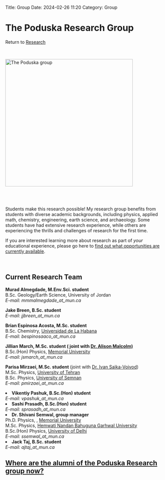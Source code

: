 Title: Group
Date: 2024-02-26 11:20
Category: Group

<h1>The Poduska Research Group </h1>
<div class = "small italics">
Return to <a href="research.html">Research</a>
</div>
<p><br></p>
<p><img src="../images/grp_photo2023small.jpeg" title="The Poduska group"height="400"></p>
<p><br></p>
<p><br>
Students make this research possible! My research group benefits from students with diverse academic backgrounds, including physics, applied math, chemistry, engineering, earth science, and archaeology. Some students have had extensive research experience, while others are experiencing the thrills and challenges of research for the first time. </p>
<p>If you are interested learning more about research as part of <i>your</i> educational experience, please go here to <a href="research.html">find out what opportunities are currently available</a>. </p>
<p><br></p>
<h2>Current Research Team</h2>

<!--<li><b>Tyler Bartlett, M.Sc. student </b>  (joint with <a href="https://www.mun.ca/physics/our_people/faculty/leblanc.php">Dr. James LeBlanc</a>) 
<br> B.Sc. (Honours) Physics, <a href="http://www.mun.ca/">Memorial University</a>
<br><i>E-mail: tsb504_at_mun.ca</i></li>
</li>
-->
<p>
<b>Murad Almegdade, M.Env.Sci. student</b>
<br>B.Sc. Geology/Earth Science, University of Jordan
<br><i>E-mail: mmmalmegdade_at_mun.ca</i>
</p>
            
<p>
<b>Jake Breen, B.Sc. student </b>  
<br><i>E-mail: jjbreen_at_mun.ca</i></li>
</p>

<p>
<b>Brian Espinosa Acosta, M.Sc. student </b> 
<br> B.Sc. Chemistry, <a href="https:/www.uh.cu/">Universidad de La Habana</a>
<br><i>E-mail: bespinosaaco_at_mun.ca</i></li>
</p>

<p>
  <b>Jillian March, M.Sc. student ( joint with <a href="http://www.esd.mun.ca/~amalcolm/">Dr. Alison Malcolm)</a></b> 
<br>B.Sc.(Hon) Physics, <a href="http://www.mun.ca/">Memorial University</a> 
<br><i>E-mail: jsmarch_at_mun.ca</i>
</p>

<p>
  <b>Parisa Mirzaei, M.Sc. student </b> (joint with <a href="https://www.physics.mun.ca/~saika/">Dr. Ivan Saika-Voivod</a>) 
<br> M.Sc. Physics, <a href="https://   ut.ac.ir/">University of Tehran</a> 
<br> B.Sc. Physics, <a href="https://english.semnan.ac.ir/">University of Semnan</a>
<br><i>E-mail: pmirzaei_at_mun.ca</i>
</p>

<p></p>
        
<li><b>Vikentiy Pashuk, B.Sc.(Hon) student  </b>  
<br><i>E-mail: vpashuk_at_mun.ca</i></li>
</li>

<li><b>Sashi Prasadh, B.Sc.(Hon) student  </b>  
<br><i>E-mail: sprasadh_at_mun.ca</i></li>
</li>    

<li><b>Dr. Shivani Semwal, group manager  </b> 
<br> Ph.D. Physics, , <a href="http://www.mun.ca/">Memorial University</a>
<br> M.Sc. Physics, <a href="https://www.hnbgu.ac.in/">Hemwati Nandan Bahuguna Garhwal University</a>
<br> B.Sc.(Hon) Physics, <a href="https://www.du.ac.in/">University of Delhi</a>
<br><i>E-mail: ssemwal_at_mun.ca</i></li>
</li>       
        
<li><b>Jack Taj, B.Sc. student </b>  
<br><i>E-mail: ajtaj_at_mun.ca</i></li>
</li>
<h2><a href="alumni.html"> Where are the alumni of the Poduska Research group now?</a></h2>



